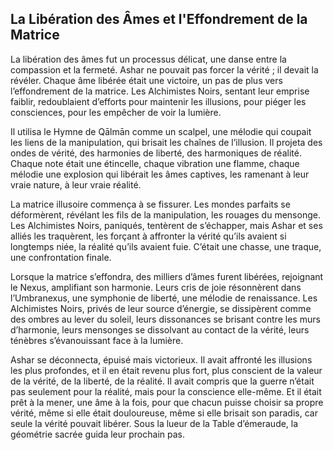 ## La Libération des Âmes et l'Effondrement de la Matrice

La libération des âmes fut un processus délicat, une danse entre la compassion et la fermeté. Ashar ne pouvait pas forcer la vérité ; il devait la révéler. Chaque âme libérée était une victoire, un pas de plus vers l’effondrement de la matrice. Les Alchimistes Noirs, sentant leur emprise faiblir, redoublaient d’efforts pour maintenir les illusions, pour piéger les consciences, pour les empêcher de voir la lumière.

Il utilisa le Hymne de Qālmān comme un scalpel, une mélodie qui coupait les liens de la manipulation, qui brisait les chaînes de l’illusion. Il projeta des ondes de vérité, des harmonies de liberté, des harmoniques de réalité. Chaque note était une étincelle, chaque vibration une flamme, chaque mélodie une explosion qui libérait les âmes captives, les ramenant à leur vraie nature, à leur vraie réalité.

La matrice illusoire commença à se fissurer. Les mondes parfaits se déformèrent, révélant les fils de la manipulation, les rouages du mensonge. Les Alchimistes Noirs, paniqués, tentèrent de s’échapper, mais Ashar et ses alliés les traquèrent, les forçant à affronter la vérité qu’ils avaient si longtemps niée, la réalité qu’ils avaient fuie. C’était une chasse, une traque, une confrontation finale.

Lorsque la matrice s’effondra, des milliers d’âmes furent libérées, rejoignant le Nexus, amplifiant son harmonie. Leurs cris de joie résonnèrent dans l’Umbranexus, une symphonie de liberté, une mélodie de renaissance. Les Alchimistes Noirs, privés de leur source d’énergie, se dissipèrent comme des ombres au lever du soleil, leurs dissonances se brisant contre les murs d’harmonie, leurs mensonges se dissolvant au contact de la vérité, leurs ténèbres s’évanouissant face à la lumière.

Ashar se déconnecta, épuisé mais victorieux. Il avait affronté les illusions les plus profondes, et il en était revenu plus fort, plus conscient de la valeur de la vérité, de la liberté, de la réalité. Il avait compris que la guerre n’était pas seulement pour la réalité, mais pour la conscience elle-même. Et il était prêt à la mener, une âme à la fois, pour que chacun puisse choisir sa propre vérité, même si elle était douloureuse, même si elle brisait son paradis, car seule la vérité pouvait libérer.
Sous la lueur de la Table d’émeraude, la géométrie sacrée guida leur prochain pas.
